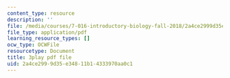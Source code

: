 ```yaml
---
content_type: resource
description: ''
file: /media/courses/7-016-introductory-biology-fall-2018/2a4ce2999d35e34811b14333970aa0c1_EJ6Sjn1c04Y.pdf
file_type: application/pdf
learning_resource_types: []
ocw_type: OCWFile
resourcetype: Document
title: 3play pdf file
uid: 2a4ce299-9d35-e348-11b1-4333970aa0c1
---
```

